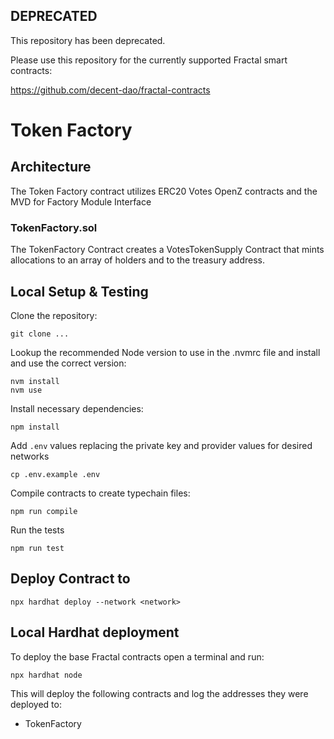 ## DEPRECATED

This repository has been deprecated.

Please use this repository for the currently supported Fractal smart contracts:

https://github.com/decent-dao/fractal-contracts

# Token Factory

## Architecture

The Token Factory contract utilizes ERC20 Votes OpenZ contracts and the MVD for Factory Module Interface


### TokenFactory.sol

The TokenFactory Contract creates a VotesTokenSupply Contract that mints allocations to an array of holders and to the treasury address.

## Local Setup & Testing

Clone the repository:
```shell
git clone ...
```

Lookup the recommended Node version to use in the .nvmrc file and install and use the correct version:
```shell
nvm install 
nvm use
```

Install necessary dependencies:
```shell
npm install
```

Add `.env` values replacing the private key and provider values for desired networks
```shell
cp .env.example .env
```

Compile contracts to create typechain files:
```shell
npm run compile
```

Run the tests
```shell
npm run test
```
## Deploy Contract to <network>
```shell
npx hardhat deploy --network <network>
```

## Local Hardhat deployment

To deploy the base Fractal contracts open a terminal and run:
```shell
npx hardhat node
```
This will deploy the following contracts and log the addresses they were deployed to:
 - TokenFactory
